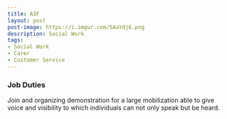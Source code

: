```yaml
---
title: A3F
layout: post
post-image: https://i.imgur.com/5AaYdj6.png
description: Social Work
tags:
- Social Work
- Carer
- Customer Service
---
```


### Job Duties

Join and organizing demonstration for a large mobilization able to give voice and visibility to which individuals can not only speak but be heard.


